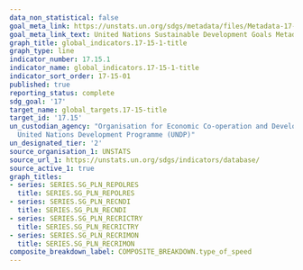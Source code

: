 ```yaml
---
data_non_statistical: false
goal_meta_link: https://unstats.un.org/sdgs/metadata/files/Metadata-17-15-01.pdf
goal_meta_link_text: United Nations Sustainable Development Goals Metadata (pdf 468kB)
graph_title: global_indicators.17-15-1-title
graph_type: line
indicator_number: 17.15.1
indicator_name: global_indicators.17-15-1-title
indicator_sort_order: 17-15-01
published: true
reporting_status: complete
sdg_goal: '17'
target_name: global_targets.17-15-title
target_id: '17.15'
un_custodian_agency: "Organisation for Economic Co-operation and Development (OECD)\n\
  United Nations Development Programme (UNDP)"
un_designated_tier: '2'
source_organisation_1: UNSTATS
source_url_1: https://unstats.un.org/sdgs/indicators/database/
source_active_1: true
graph_titles:
- series: SERIES.SG_PLN_REPOLRES
  title: SERIES.SG_PLN_REPOLRES
- series: SERIES.SG_PLN_RECNDI
  title: SERIES.SG_PLN_RECNDI
- series: SERIES.SG_PLN_RECRICTRY
  title: SERIES.SG_PLN_RECRICTRY
- series: SERIES.SG_PLN_RECRIMON
  title: SERIES.SG_PLN_RECRIMON
composite_breakdown_label: COMPOSITE_BREAKDOWN.type_of_speed
---
```

